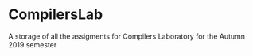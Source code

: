 # CompilersLab
A storage of all the assigments for Compilers Laboratory for the Autumn 2019 semester
